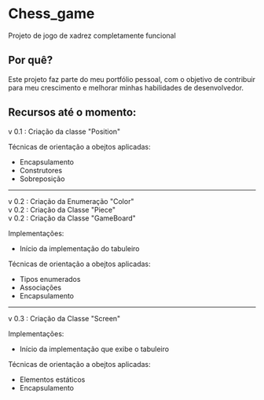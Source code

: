 # Chess_game
 Projeto de jogo de xadrez completamente funcional
 
 ## Por quê?
 Este projeto faz parte do meu portfólio pessoal, com o objetivo de contribuir para meu crescimento e melhorar minhas habilidades de desenvolvedor.
 
 ## Recursos até o momento:
 
 v 0.1 : Criação da classe "Position"

Técnicas de orientação a obejtos aplicadas:

- Encapsulamento
- Construtores
- Sobreposição

---------------------------------------------------

v 0.2 : Criação da Enumeração "Color" <br>
v 0.2 : Criação da Classe "Piece" <br>
v 0.2 : Criação da Classe "GameBoard" <br>

Implementações:

- Início da implementação do tabuleiro

Técnicas de orientação a obejtos aplicadas:

- Tipos enumerados
- Associações
- Encapsulamento

---------------------------------------------------

v 0.3 : Criação da Classe "Screen"

Implementações:

- Início da implementação que exibe o tabuleiro

Técnicas de orientação a obejtos aplicadas:

- Elementos estáticos
- Encapsulamento
